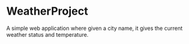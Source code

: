 # WeatherProject
A simple web application where given a city name, it gives the current weather status and temperature.
